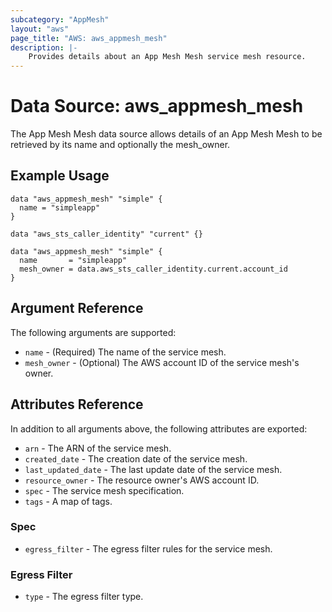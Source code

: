 ```yaml
---
subcategory: "AppMesh"
layout: "aws"
page_title: "AWS: aws_appmesh_mesh"
description: |-
    Provides details about an App Mesh Mesh service mesh resource.
---
```


# Data Source: aws_appmesh_mesh

The App Mesh Mesh data source allows details of an App Mesh Mesh to be retrieved by its name and optionally the mesh_owner.

## Example Usage

```hcl
data "aws_appmesh_mesh" "simple" {
  name = "simpleapp"
}
```

```hcl
data "aws_sts_caller_identity" "current" {}

data "aws_appmesh_mesh" "simple" {
  name       = "simpleapp"
  mesh_owner = data.aws_sts_caller_identity.current.account_id
}
```

## Argument Reference

The following arguments are supported:

* `name` - (Required) The name of the service mesh.
* `mesh_owner` - (Optional) The AWS account ID of the service mesh's owner.

## Attributes Reference

In addition to all arguments above, the following attributes are exported:

* `arn` - The ARN of the service mesh.
* `created_date` - The creation date of the service mesh.
* `last_updated_date` - The last update date of the service mesh.
* `resource_owner` - The resource owner's AWS account ID.
* `spec` - The service mesh specification.
* `tags` - A map of tags.

### Spec

* `egress_filter` - The egress filter rules for the service mesh.

### Egress Filter

* `type` - The egress filter type.